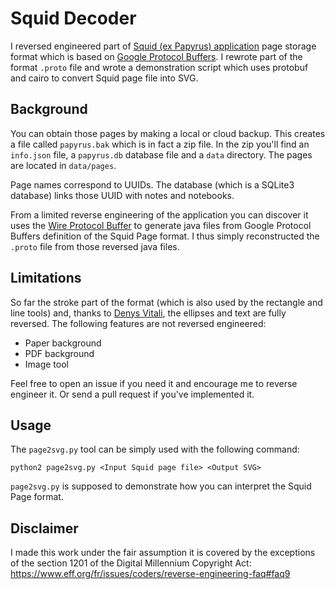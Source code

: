 # Squid Decoder

I reversed engineered part of [Squid (ex Papyrus) application](http://squidnotes.com/) page storage 
format which is based on [Google Protocol Buffers](https://developers.google.com/protocol-buffers/). 
I rewrote part of the format `.proto` file and wrote a demonstration script which uses protobuf and 
cairo to convert Squid page file into SVG.

## Background

You can obtain those pages by making a local or cloud backup. This creates a file called 
`papyrus.bak` which is in fact a zip file. In the zip you'll find an `info.json` file, a 
`papyrus.db` database file and a `data` directory. The pages are located in `data/pages`.

Page names correspond to UUIDs. The database (which is a SQLite3 database) links those UUID with 
notes and notebooks. 

From a limited reverse engineering of the application you can discover it uses the 
[Wire Protocol Buffer](https://github.com/square/wire) to generate java files from Google Protocol 
Buffers definition of the Squid Page format. I thus simply reconstructed the `.proto` file from 
those reversed java files.

## Limitations

So far the stroke part of the format (which is also used by the rectangle and line tools) and, 
thanks to [Denys Vitali](https://github.com/denysvitali), the ellipses and text are fully reversed. 
The following features are not reversed engineered:

* Paper background
* PDF background
* Image tool

Feel free to open an issue if you need it and encourage me to reverse engineer it. Or send a pull 
request if you've implemented it.

## Usage

The `page2svg.py` tool can be simply used with the following command:

```
python2 page2svg.py <Input Squid page file> <Output SVG>
```

`page2svg.py` is supposed to demonstrate how you can interpret the Squid Page format.

## Disclaimer

I made this work under the fair assumption it is covered by the exceptions of the section 1201 of 
the Digital Millennium Copyright Act: https://www.eff.org/fr/issues/coders/reverse-engineering-faq#faq9
